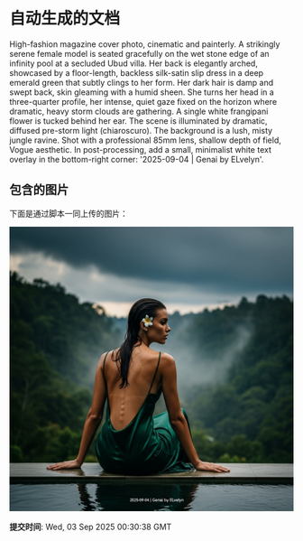 
# 自动生成的文档

High-fashion magazine cover photo, cinematic and painterly. A strikingly serene female model is seated gracefully on the wet stone edge of an infinity pool at a secluded Ubud villa. Her back is elegantly arched, showcased by a floor-length, backless silk-satin slip dress in a deep emerald green that subtly clings to her form. Her dark hair is damp and swept back, skin gleaming with a humid sheen. She turns her head in a three-quarter profile, her intense, quiet gaze fixed on the horizon where dramatic, heavy storm clouds are gathering. A single white frangipani flower is tucked behind her ear. The scene is illuminated by dramatic, diffused pre-storm light (chiaroscuro). The background is a lush, misty jungle ravine. Shot with a professional 85mm lens, shallow depth of field, Vogue aesthetic. In post-processing, add a small, minimalist white text overlay in the bottom-right corner: '2025-09-04 | Genai by ELvelyn'.

## 包含的图片

下面是通过脚本一同上传的图片：

![自动上传的图片](../assets/images/20250903013036wiUqz.png)

**提交时间**: Wed, 03 Sep 2025 00:30:38 GMT
